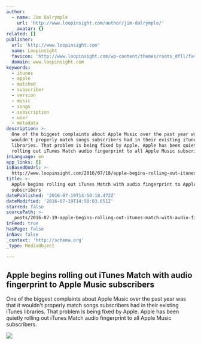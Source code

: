```yaml
---
author:
  - name: Jim Dalrymple
    url: 'http://www.loopinsight.com/author/jim-dalrymple/'
    avatar: {}
related: []
publisher:
  url: 'http://www.loopinsight.com'
  name: Loopinsight
  favicon: 'http://www.loopinsight.com/wp-content/themes/roots_dfll/favicon.ico'
  domain: www.loopinsight.com
keywords:
  - itunes
  - apple
  - matched
  - subscriber
  - version
  - music
  - songs
  - subscription
  - user
  - metadata
description: >-
  One of the biggest complaints about Apple Music over the past year was that it
  wouldn't properly match songs subscribers had in their existing iTunes
  libraries. That problem is being fixed by Apple. Apple has been quietly
  rolling out iTunes Match audio fingerprint to all Apple Music subscribers.
inLanguage: en
app_links: []
isBasedOnUrl: >-
  http://www.loopinsight.com/2016/07/18/apple-begins-rolling-out-itunes-match-with-audio-fingerprint-to-apple-music-subscribers/
title: >-
  Apple begins rolling out iTunes Match with audio fingerprint to Apple Music
  subscribers
datePublished: '2016-07-19T14:50:18.472Z'
dateModified: '2016-07-19T14:50:03.651Z'
starred: false
sourcePath: >-
  _posts/2016-07-19-apple-begins-rolling-out-itunes-match-with-audio-fingerprint.md
inFeed: true
hasPage: false
inNav: false
_context: 'http://schema.org'
_type: MediaObject

---
```

<article style=""><h1>Apple begins rolling out iTunes Match with audio fingerprint to Apple Music subscribers</h1><p>One of the biggest complaints about Apple Music over the past year was that it wouldn't properly match songs subscribers had in their existing iTunes libraries. That problem is being fixed by Apple. Apple has been quietly rolling out iTunes Match audio fingerprint to all Apple Music subscribers.</p><img src="http://www.loopinsight.com/images/logo.png" /></article>